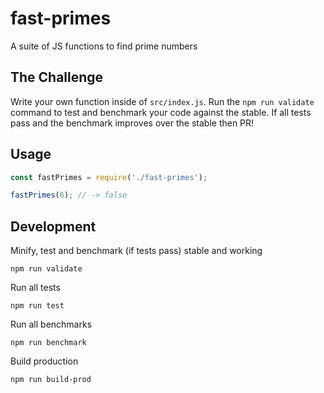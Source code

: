 # fast-primes

A suite of JS functions to find prime numbers

## The Challenge

Write your own function inside of `src/index.js`. Run the `npm run validate` command to test and benchmark your code against the stable. If all tests pass and the benchmark improves over the stable then PR!

## Usage

```javascript
const fastPrimes = require('./fast-primes');

fastPrimes(6); // -> false
```

## Development

Minify, test and benchmark (if tests pass) stable and working

```node
npm run validate
```

Run all tests

```node
npm run test
```

Run all benchmarks

```node
npm run benchmark
```

Build production

```node
npm run build-prod
```
